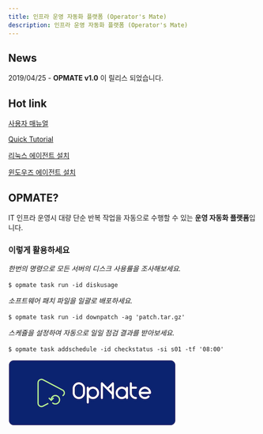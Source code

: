 ```yaml
---
title: 인프라 운영 자동화 플랫폼 (Operator's Mate)
description: 인프라 운영 자동화 플랫폼 (Operator's Mate)
---
```


## News

2019/04/25 - **OPMATE v1.0** 이 릴리스 되었습니다.

## Hot link

[사용자 매뉴얼](/document/Overview.md)

[Quick Tutorial](/document/QuickTutorial.md)

[리눅스 에이전트 설치](/document/InstallAgentLinux.md)

[윈도우즈 에이전트 설치](/document/InstallAgentWindows.md)

## OPMATE?

IT 인프라 운영시 대량 단순 반복 작업을 자동으로 수행할 수 있는 **운영 자동화 플랫폼**입니다.

### 이렇게 활용하세요

*한번의 명령으로 모든 서버의 디스크 사용률을 조사해보세요.*

`$ opmate task run -id diskusage`

*소프트웨어 패치 파일을 일괄로 배포하세요.*

`$ opmate task run -id downpatch -ag 'patch.tar.gz'`

*스케쥴을 설정하여 자동으로 일일 점검 결과를 받아보세요.*

`$ opmate task addschedule -id checkstatus -si s01 -tf '08:00'`

![Alt text](/img/logo-blue-small.png)
